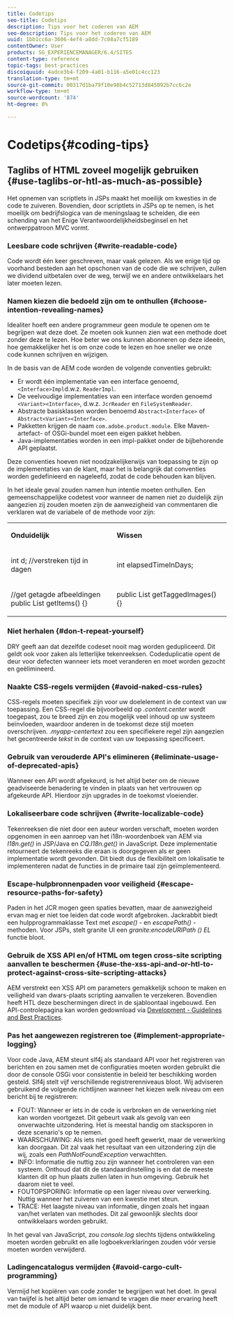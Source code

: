 ```yaml
---
title: Codetips
seo-title: Codetips
description: Tips voor het coderen van AEM
seo-description: Tips voor het coderen van AEM
uuid: 1bb1cc6a-3606-4ef4-a8dd-7c08a7cf5189
contentOwner: User
products: SG_EXPERIENCEMANAGER/6.4/SITES
content-type: reference
topic-tags: best-practices
discoiquuid: 4adce3b4-f209-4a01-b116-a5e01c4cc123
translation-type: tm+mt
source-git-commit: 00317d1ba79f10e98b4c52713d845092b7cc6c2e
workflow-type: tm+mt
source-wordcount: '874'
ht-degree: 0%

---
```



# Codetips{#coding-tips}

## Taglibs of HTML zoveel mogelijk gebruiken {#use-taglibs-or-htl-as-much-as-possible}

Het opnemen van scriptlets in JSPs maakt het moeilijk om kwesties in de code te zuiveren. Bovendien, door scriptlets in JSPs op te nemen, is het moeilijk om bedrijfslogica van de meningslaag te scheiden, die een schending van het Enige Verantwoordelijkheidsbeginsel en het ontwerppatroon MVC vormt.

### Leesbare code schrijven {#write-readable-code}

Code wordt één keer geschreven, maar vaak gelezen. Als we enige tijd op voorhand besteden aan het opschonen van de code die we schrijven, zullen we dividend uitbetalen over de weg, terwijl we en andere ontwikkelaars het later moeten lezen.

### Namen kiezen die bedoeld zijn om te onthullen {#choose-intention-revealing-names}

Idealiter hoeft een andere programmeur geen module te openen om te begrijpen wat deze doet. Ze moeten ook kunnen zien wat een methode doet zonder deze te lezen. Hoe beter we ons kunnen abonneren op deze ideeën, hoe gemakkelijker het is om onze code te lezen en hoe sneller we onze code kunnen schrijven en wijzigen.

In de basis van de AEM code worden de volgende conventies gebruikt:


* Er wordt één implementatie van een interface genoemd, `<Interface>Impl`d.w.z. `ReaderImpl`.
* De veelvoudige implementaties van een interface worden genoemd `<Variant><Interface>`, d.w.z. `JcrReader` en `FileSystemReader`.
* Abstracte basisklassen worden benoemd `Abstract<Interface>` of `Abstract<Variant><Interface>`.
* Pakketten krijgen de naam `com.adobe.product.module`.  Elke Maven-artefact- of OSGi-bundel moet een eigen pakket hebben.
* Java-implementaties worden in een impl-pakket onder de bijbehorende API geplaatst.


Deze conventies hoeven niet noodzakelijkerwijs van toepassing te zijn op de implementaties van de klant, maar het is belangrijk dat conventies worden gedefinieerd en nageleefd, zodat de code behouden kan blijven.

In het ideale geval zouden namen hun intentie moeten onthullen. Een gemeenschappelijke codetest voor wanneer de namen niet zo duidelijk zijn aangezien zij zouden moeten zijn de aanwezigheid van commentaren die verklaren wat de variabele of de methode voor zijn:

<table> 
 <tbody> 
  <tr> 
   <td><p><strong>Onduidelijk</strong></p> </td> 
   <td><p><strong>Wissen</strong></p> </td> 
  </tr> 
  <tr> 
   <td><p>int d; //verstreken tijd in dagen</p> </td> 
   <td><p>int elapsedTimeInDays;</p> </td> 
  </tr> 
  <tr> 
   <td><p>//get getagde afbeeldingen<br /> public List getItems() {}</p> </td> 
   <td><p>public List getTaggedImages() {}</p> </td> 
  </tr> 
 </tbody> 
</table>

### Niet herhalen  {#don-t-repeat-yourself}

DRY geeft aan dat dezelfde codeset nooit mag worden gedupliceerd. Dit geldt ook voor zaken als letterlijke tekenreeksen. Codeduplicatie opent de deur voor defecten wanneer iets moet veranderen en moet worden gezocht en geëlimineerd.

### Naakte CSS-regels vermijden {#avoid-naked-css-rules}

CSS-regels moeten specifiek zijn voor uw doelelement in de context van uw toepassing. Een CSS-regel die bijvoorbeeld op *.content.center* wordt toegepast, zou te breed zijn en zou mogelijk veel inhoud op uw systeem beïnvloeden, waardoor anderen in de toekomst deze stijl moeten overschrijven. *.myapp-centertext* zou een specifiekere regel zijn aangezien het gecentreerde *tekst* in de context van uw toepassing specificeert.

### Gebruik van verouderde API&#39;s elimineren {#eliminate-usage-of-deprecated-apis}

Wanneer een API wordt afgekeurd, is het altijd beter om de nieuwe geadviseerde benadering te vinden in plaats van het vertrouwen op afgekeurde API. Hierdoor zijn upgrades in de toekomst vloeiender.

### Lokaliseerbare code schrijven {#write-localizable-code}

Tekenreeksen die niet door een auteur worden verschaft, moeten worden opgenomen in een aanroep van het i18n-woordenboek van AEM via *I18n.get()* in JSP/Java en *CQ.I18n.get()* in JavaScript. Deze implementatie retourneert de tekenreeks die eraan is doorgegeven als er geen implementatie wordt gevonden. Dit biedt dus de flexibiliteit om lokalisatie te implementeren nadat de functies in de primaire taal zijn geïmplementeerd.

### Escape-hulpbronnenpaden voor veiligheid {#escape-resource-paths-for-safety}

Paden in het JCR mogen geen spaties bevatten, maar de aanwezigheid ervan mag er niet toe leiden dat code wordt afgebroken. Jackrabbit biedt een hulpprogrammaklasse Text met *escape()* - en *escapePath()* -methoden. Voor JSPs, stelt granite UI een *granite:encodeURIPath () EL* functie bloot.

### Gebruik de XSS API en/of HTML om tegen cross-site scripting aanvallen te beschermen {#use-the-xss-api-and-or-htl-to-protect-against-cross-site-scripting-attacks}

AEM verstrekt een XSS API om parameters gemakkelijk schoon te maken en veiligheid van dwars-plaats scripting aanvallen te verzekeren. Bovendien heeft HTL deze beschermingen direct in de sjabloontaal ingebouwd. Een API-controlepagina kan worden gedownload via [Development - Guidelines and Best Practices](/help/sites-developing/dev-guidelines-bestpractices.md).

### Pas het aangewezen registreren toe {#implement-appropriate-logging}

Voor code Java, AEM steunt slf4j als standaard API voor het registreren van berichten en zou samen met de configuraties moeten worden gebruikt die door de console OSGi voor consistentie in beleid ter beschikking worden gesteld. Slf4j stelt vijf verschillende registrerenniveaus bloot. Wij adviseren gebruikend de volgende richtlijnen wanneer het kiezen welk niveau om een bericht bij te registreren:

* FOUT: Wanneer er iets in de code is verbroken en de verwerking niet kan worden voortgezet. Dit gebeurt vaak als gevolg van een onverwachte uitzondering. Het is meestal handig om stacksporen in deze scenario&#39;s op te nemen.
* WAARSCHUWING: Als iets niet goed heeft gewerkt, maar de verwerking kan doorgaan. Dit zal vaak het resultaat van een uitzondering zijn die wij, zoals een *PathNotFoundException* verwachtten.
* INFO: Informatie die nuttig zou zijn wanneer het controleren van een systeem. Onthoud dat dit de standaardinstelling is en dat de meeste klanten dit op hun plaats zullen laten in hun omgeving. Gebruik het daarom niet te veel.
* FOUTOPSPORING: Informatie op een lager niveau over verwerking. Nuttig wanneer het zuiveren van een kwestie met steun.
* TRACE: Het laagste niveau van informatie, dingen zoals het ingaan van/het verlaten van methodes. Dit zal gewoonlijk slechts door ontwikkelaars worden gebruikt.

In het geval van JavaScript, zou *console.log* slechts tijdens ontwikkeling moeten worden gebruikt en alle logboekverklaringen zouden vóór versie moeten worden verwijderd.

### Ladingencatalogus vermijden {#avoid-cargo-cult-programming}

Vermijd het kopiëren van code zonder te begrijpen wat het doet. In geval van twijfel is het altijd beter om iemand te vragen die meer ervaring heeft met de module of API waarop u niet duidelijk bent.

